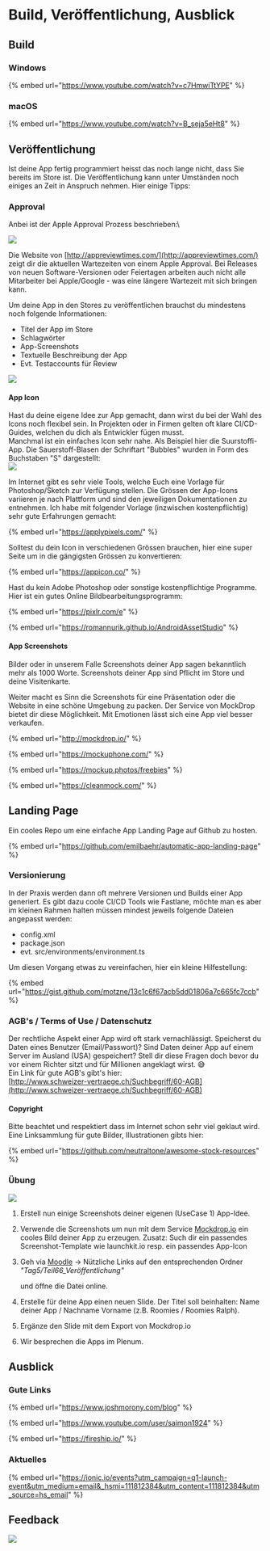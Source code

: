 # Build, Veröffentlichung, Ausblick

## Build



### Windows

{% embed url="https://www.youtube.com/watch?v=c7HmwiTtYPE" %}



### macOS

{% embed url="https://www.youtube.com/watch?v=B_seja5eHt8" %}



## Veröffentlichung

Ist deine App fertig programmiert heisst das noch lange nicht, dass Sie bereits im Store ist. Die Veröffentlichung kann unter Umständen noch einiges an Zeit in Anspruch nehmen. Hier einige Tipps:

### Approval

Anbei ist der Apple Approval Prozess beschrieben:\


![](../.gitbook/assets/apple-approval-prozess.png)

Die Website von [http://appreviewtimes.com/](http://appreviewtimes.com/) zeigt dir die aktuellen Wartezeiten von einem Apple Approval. Bei Releases von neuen Software-Versionen oder Feiertagen arbeiten auch nicht alle Mitarbeiter bei Apple/Google - was eine längere Wartezeit mit sich bringen kann.

Um deine App in den Stores zu veröffentlichen brauchst du mindestens noch folgende Informationen:

* Titel der App im Store
* Schlagwörter
* App-Screenshots
* Textuelle Beschreibung der App
* Evt. Testaccounts für Review

![](../.gitbook/assets/itunes-connect.png)

#### App Icon

Hast du deine eigene Idee zur App gemacht, dann wirst du bei der Wahl des Icons noch flexibel sein. In Projekten oder in Firmen gelten oft klare CI/CD-Guides, welchen du dich als Entwickler fügen musst.\
Manchmal ist ein einfaches Icon sehr nahe. Als Beispiel hier die Suurstoffi-App. Die Sauerstoff-Blasen der Schriftart "Bubbles" wurden in Form des Buchstaben "S" dargestellt:\
![](../.gitbook/assets/icon-76-2x.png)

Im Internet gibt es sehr viele Tools, welche Euch eine Vorlage für Photoshop/Sketch zur Verfügung stellen. Die Grössen der App-Icons variieren je nach Plattform und sind den jeweiligen Dokumentationen zu entnehmen. Ich habe mit folgender Vorlage (inzwischen kostenpflichtig) sehr gute Erfahrungen gemacht:

{% embed url="https://applypixels.com/" %}

Solltest du dein Icon in verschiedenen Grössen brauchen, hier eine super Seite um in die gängigsten Grössen zu konvertieren:

{% embed url="https://appicon.co/" %}

Hast du kein Adobe Photoshop oder sonstige kostenpflichtige Programme. Hier ist ein gutes Online Bildbearbeitungsprogramm:

{% embed url="https://pixlr.com/e" %}



{% embed url="https://romannurik.github.io/AndroidAssetStudio" %}





#### App Screenshots

Bilder oder in unserem Falle Screenshots deiner App sagen bekanntlich mehr als 1000 Worte. Screenshots deiner App sind Pflicht im Store und deine Visitenkarte.&#x20;

Weiter macht es Sinn die Screenshots für eine Präsentation oder die Website in eine schöne Umgebung zu packen. Der Service von MockDrop bietet dir diese Möglichkeit. Mit Emotionen lässt sich eine App viel besser verkaufen.

{% embed url="http://mockdrop.io/" %}

{% embed url="https://mockuphone.com/" %}

{% embed url="https://mockup.photos/freebies" %}

{% embed url="https://cleanmock.com/" %}

## Landing Page

Ein cooles Repo um eine einfache App Landing Page auf Github zu hosten.

{% embed url="https://github.com/emilbaehr/automatic-app-landing-page" %}





### Versionierung

In der Praxis werden dann oft mehrere Versionen und Builds einer App generiert. Es gibt dazu coole CI/CD Tools wie Fastlane, möchte man es aber im kleinen Rahmen halten müssen mindest jeweils folgende Dateien angepasst werden:

* config.xml
* package.json
* evt. src/environments/environment.ts

Um diesen Vorgang etwas zu vereinfachen, hier ein kleine Hilfestellung:

{% embed url="https://gist.github.com/motzne/13c1c6f67acb5dd01806a7c665fc7ccb" %}

### AGB's / Terms of Use / Datenschutz

Der rechtliche Aspekt einer App wird oft stark vernachlässigt. Speicherst du Daten eines Benutzer (Email/Passwort)? Sind Daten deiner App auf einem Server im Ausland (USA) gespeichert? Stell dir diese Fragen doch bevor du vor einem Richter sitzt und für Millionen angeklagt wirst. 😅\
Ein Link für gute AGB's gibt's hier:\
[http://www.schweizer-vertraege.ch/Suchbegriff/60-AGB](http://www.schweizer-vertraege.ch/Suchbegriff/60-AGB)

#### Copyright

Bitte beachtet und respektiert dass im Internet schon sehr viel geklaut wird. Eine Linksammlung für gute Bilder, Illustrationen gibts hier:

{% embed url="https://github.com/neutraltone/awesome-stock-resources" %}





### Übung

![](../.gitbook/assets/ralph\_uebung.png)

1. Erstell nun einige Screenshots deiner eigenen (UseCase 1) App-Idee.&#x20;
2. Verwende die Screenshots um nun mit dem Service [Mockdrop.io](http://mockdrop.io/) ein cooles Bild deiner App zu erzeugen. Zusatz: Such dir ein passendes Screenshot-Template wie launchkit.io resp. ein passendes App-Icon&#x20;
3.  Geh via [Moodle](https://www.gitbook.com/book/motzne/ict-bz-modul-335/edit) -> Nützliche Links auf den entsprechenden Ordner _"Tag5/Teil66\_Veröffentlichung"_

    und öffne die Datei online.
4. Erstelle für deine App einen neuen Slide. Der Titel soll beinhalten: Name deiner App / Nachname Vorname (z.B. Roomies / Roomies Ralph).
5. Ergänze den Slide mit dem Export von Mockdrop.io&#x20;
6. Wir besprechen die Apps im Plenum.

## Ausblick

### Gute Links

{% embed url="https://www.joshmorony.com/blog" %}

{% embed url="https://www.youtube.com/user/saimon1924" %}

{% embed url="https://fireship.io/" %}



### Aktuelles

{% embed url="https://ionic.io/events?utm_campaign=q1-launch-event&utm_medium=email&_hsmi=111812384&utm_content=111812384&utm_source=hs_email" %}



## Feedback

![](../.gitbook/assets/wordcloud.png)

